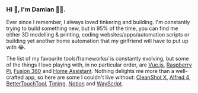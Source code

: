 ### Hi 👋, I'm Damian 👨‍💻. 

Ever since I remember, I always loved tinkering and building. I'm constantly trying to build something new, but in 95% of the time, you can find me either 3D modelling & printing, coding websites/apps/automation scripts or building yet another home automation that my girlfriend will have to put up with 😂. 

The list of my favourite tools/frameworks/<whatever> is constantly evolving, but some of the things I love playing with, in no particular order, are [Vue.js](https://vuejs.org/), [Raspberry Pi](https://www.raspberrypi.org/products/raspberry-pi-4-model-b/), [Fusion 360](https://www.autodesk.co.uk/products/fusion-360/overview) and [Home Assistant](https://www.home-assistant.io/). Nothing delights me more than a well-crafted app, so here are some I couldn't live without: [CleanShot X](https://cleanshot.com/), [Alfred 4](https://www.alfredapp.com/), [BetterTouchTool](https://folivora.ai/), [Timing](https://timingapp.com/), [Notion](https://notion.so) and [WayScript](https://wayscript.com/).
<!--
**harad1/harad1** is a ✨ _special_ ✨ repository because its `README.md` (this file) appears on your GitHub profile.

Here are some ideas to get you started:

- 🔭 I’m currently working on ...
- 🌱 I’m currently learning ...
- 👯 I’m looking to collaborate on ...
- 🤔 I’m looking for help with ...
- 💬 Ask me about ...
- 📫 How to reach me: ...
- 😄 Pronouns: ...
- ⚡ Fun fact: ...
-->
